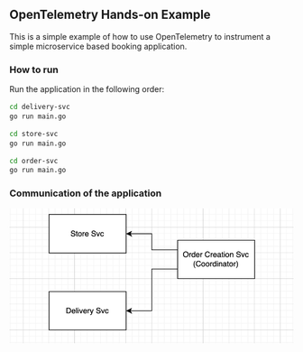 ## OpenTelemetry Hands-on Example

This is a simple example of how to use OpenTelemetry to instrument a simple microservice based booking application.

### How to run

Run the application in the following order:

```bash
cd delivery-svc
go run main.go
```

```bash
cd store-svc
go run main.go
```

```bash
cd order-svc
go run main.go
```

### Communication of the application

![Communication of the application](./static-assets/communication-flow.png)